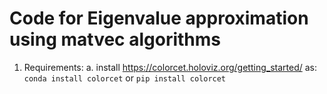 # Code for Eigenvalue approximation using matvec algorithms

1. Requirements:
	a. install https://colorcet.holoviz.org/getting_started/ as:
	`conda install colorcet` or `pip install colorcet`